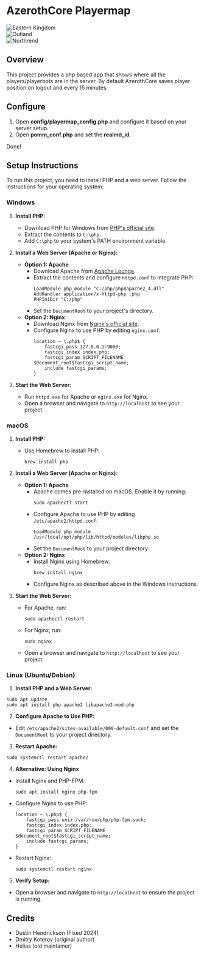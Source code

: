 # AzerothCore Playermap

![Eastern Kingdom](https://raw.githubusercontent.com/azerothcore/playermap/master/img/showcase/eastern_kingdom.png)  
![Outland](https://raw.githubusercontent.com/azerothcore/playermap/master/img/showcase/outland.png)  
![Northrend](https://raw.githubusercontent.com/azerothcore/playermap/master/img/showcase/northrend.png)  

## Overview

This project provides a php based app that shows where all the players/playerbots are in the server. By default AzerothCore saves player position on logout and every 15 minutes.

## Configure

1. Open **config/playermap_config.php** and configure it based on your server setup.  
2. Open **pomm_conf.php** and set the **realmd_id**.  

Done!  

## Setup Instructions

To run this project, you need to install PHP and a web server. Follow the instructions for your operating system:  

### Windows

1. **Install PHP:**  
   - Download PHP for Windows from [PHP's official site](https://windows.php.net/download).  
   - Extract the contents to `C:\php`.  
   - Add `C:\php` to your system's PATH environment variable.  

2. **Install a Web Server (Apache or Nginx):**  
   - **Option 1: Apache**  
     - Download Apache from [Apache Lounge](https://www.apachelounge.com/download/).  
     - Extract the contents and configure `httpd.conf` to integrate PHP:  
       ```
       LoadModule php_module "C:/php/php8apache2_4.dll"  
       AddHandler application/x-httpd-php .php  
       PHPIniDir "C:/php"  
       ```  
     - Set the `DocumentRoot` to your project's directory.  
   - **Option 2: Nginx**  
     - Download Nginx from [Nginx's official site](http://nginx.org/en/download.html).  
     - Configure Nginx to use PHP by editing `nginx.conf`:  
       ```
       location ~ \.php$ {  
           fastcgi_pass 127.0.0.1:9000;  
           fastcgi_index index.php;  
           fastcgi_param SCRIPT_FILENAME $document_root$fastcgi_script_name;  
           include fastcgi_params;  
       }  
       ```  

3. **Start the Web Server:**  
   - Run `httpd.exe` for Apache or `nginx.exe` for Nginx.  
   - Open a browser and navigate to `http://localhost` to see your project.  

### macOS

1. **Install PHP:**  
   - Use Homebrew to install PHP:  
     ```
     brew install php  
     ```  

2. **Install a Web Server (Apache or Nginx):**  
   - **Option 1: Apache**  
     - Apache comes pre-installed on macOS. Enable it by running:  
       ```
       sudo apachectl start  
       ```  
     - Configure Apache to use PHP by editing `/etc/apache2/httpd.conf`:  
       ```
       LoadModule php_module /usr/local/opt/php/lib/httpd/modules/libphp.so  
       ```  
     - Set the `DocumentRoot` to your project directory.  
   - **Option 2: Nginx**  
     - Install Nginx using Homebrew:  
       ```
       brew install nginx  
       ```  
     - Configure Nginx as described above in the Windows instructions.  

3. **Start the Web Server:**  
   - For Apache, run:  
     ```
     sudo apachectl restart  
     ```  
   - For Nginx, run:  
     ```
     sudo nginx  
     ```  
   - Open a browser and navigate to `http://localhost` to see your project.  

### Linux (Ubuntu/Debian)

1. **Install PHP and a Web Server:**  
```
sudo apt update
sudo apt install php apache2 libapache2-mod-php
```

2. **Configure Apache to Use PHP:**  
- Edit `/etc/apache2/sites-available/000-default.conf` and set the `DocumentRoot` to your project directory.  

3. **Restart Apache:**
```
sudo systemctl restart apache2
```

4. **Alternative: Using Nginx**  
- Install Nginx and PHP-FPM:  
  ```
  sudo apt install nginx php-fpm  
  ```  
- Configure Nginx to use PHP:  
  ```
  location ~ \.php$ {  
      fastcgi_pass unix:/var/run/php/php-fpm.sock;  
      fastcgi_index index.php;  
      fastcgi_param SCRIPT_FILENAME $document_root$fastcgi_script_name;  
      include fastcgi_params;  
  }  
  ```  
- Restart Nginx:  
  ```
  sudo systemctl restart nginx  
  ```  

5. **Verify Setup:**  
- Open a browser and navigate to `http://localhost` to ensure the project is running.  

## Credits

- Dustin Hendrickson (Fixed 2024)  
- Dmitry Koterov (original author)  
- Helias (old maintainer)  